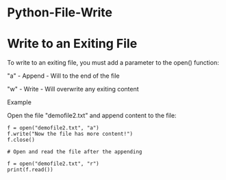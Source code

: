 # Python-File-Write
# Write to an Exiting File
To write to an exiting file, you must add a parameter to the open() function:

"a" - Append - Will to the end of the file

"w" - Write - Will overwrite any exiting content

Example

Open the file "demofile2.txt" and append content to the file:

    f = open("demofile2.txt", "a")
    f.write("Now the file has more content!")
    f.close()

    # Open and read the file after the appending

    f = open("demofile2.txt", "r")
    print(f.read())
